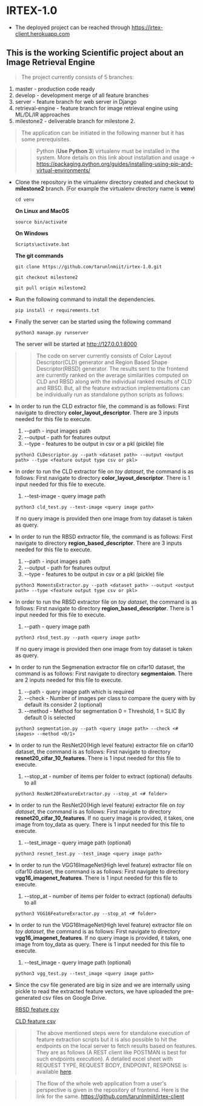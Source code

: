 # IRTEX-1.0

* The deployed project can be reached through https://irtex-client.herokuapp.com

## This is the working Scientific project about an Image Retrieval Engine

> The project currently consists of 5 branches:
  1. master - production code ready
  2. develop - development merge of all feature branches
  3. server - feature branch for web server in Django
  4. retrieval-engine - feature branch for image retrieval engine using ML/DL/IR approaches
  5. milestone2 - deliverable branch for milestone 2.
  
> The application can be initiated in the following manner but it has some prerequisites.

  >> Python (**Use Python 3**) virtualenv must be installed in the system. More details on this link about installation and usage -> https://packaging.python.org/guides/installing-using-pip-and-virtual-environments/
  
  * Clone the repository in the virtualenv directory created and checkout to **milestone2** branch. (For example the virtualenv directory name is **venv**) 
      
      `cd venv`
      
      **On Linux and MacOS**
      
      `source bin/activate`
      
      **On Windows**
      
      `Scripts\activate.bat`
      
      **The git commands**
      
      `git clone https://github.com/tarunlnmiit/irtex-1.0.git`
      
      `git checkout milestone2`
      
      `git pull origin milestone2`
  
  * Run the following command to install the dependencies.

      `pip install -r requirements.txt`
      
  * Finally the server can be started using the following command

      `python3 manage.py runserver`
      
      The server will be started at http://127.0.0.1:8000
  
  >> The code on server currently consists of Color Layout Descriptor(CLD) generator and Region Based Shape Descriptor(RBSD) generator. The results sent to the frontend are currently ranked on the average similarities computed on CLD and RBSD along with the individual ranked results of CLD and RBSD. But, all the feature extraction implementations can be individually run as standalone python scripts as follows:
  
   * In order to run the CLD extractor file, the command is as follows:
      First navigate to directory **color_layout_descriptor**.
      There are 3 inputs needed for this file to execute. 
      1. --path - input images path
      2. --output - path for features output
      3. --type - features to be output in csv or a pkl (pickle) file
           
     `python3 CLDescriptor.py --path <dataset path> --output <output path> --type <feature output type csv or pkl>`
     
   * In order to run the CLD extractor file on *toy dataset*, the command is as follows:
      First navigate to directory **color_layout_descriptor**.
      There is 1 input needed for this file to execute. 
      1. --test-image - query image path
     
     `python3 cld_test.py --test-image <query image path>`
     
     If no query image is provided then one image from toy dataset is taken as query.

   * In order to run the RBSD extractor file, the command is as follows:
      First navigate to directory **region_based_descriptor**.
      There are 3 inputs needed for this file to execute. 
      1. --path - input images path
      2. --output - path for features output
      3. --type - features to be output in csv or a pkl (pickle) file
      
     `python3 MomentsExtractor.py --path <dataset path> --output <output path> --type <feature output type csv or pkl>`
     
   * In order to run the RBSD extractor file on *toy dataset*, the command is as follows:
      First navigate to directory **region_based_descriptor**.
      There is 1 input needed for this file to execute. 
      1. --path - query image path
     
     `python3 rbsd_test.py --path <query image path>`
     
     If no query image is provided then one image from toy dataset is taken as query.
     
   * In order to run the Segmenation extractor file on cifar10 dataset, the command is as follows: 
      First navigate to directory **segmentaion**. 
      There are 2 inputs needed for this file to execute.
      1. --path - query image path which is required
      2. --check - Number of images per class to compare the query with by default its consider 2 (optional)
      3. --method - Method for segmentation 0 = Threshold, 1 = SLIC By default 0 is selected

      `python3 segmentation.py --path <query image path> --check <# images> --method <0/1>`
      
   * In order to run the ResNet20(High level feature) extractor file on cifar10 dataset, the command is as follows: 
      First navigate to directory **resnet20_cifar_10_features**. 
      There is 1 input needed for this file to execute.
      1. --stop_at - number of items per folder to extract (optional) defaults to all

      `python3 ResNet20FeatureExtractor.py --stop_at <# folder>`
      
   * In order to run the ResNet20(High level feature) extractor file on *toy dataset*, the command is as follows: 
      First navigate to directory **resnet20_cifar_10_features**. If no query image is provided, it takes, one image from toy_data as query.
      There is 1 input needed for this file to execute.
      1. --test_image - query image path (optional)

      `python3 resnet_test.py --test_image <query image path>`
      
   * In order to run the VGG16ImageNet(High level feature) extractor file on cifar10 dataset, the command is as follows: 
      First navigate to directory **vgg16_imagenet_features**. 
      There is 1 input needed for this file to execute.
      1. --stop_at - number of items per folder to extract (optional) defaults to all

      `python3 VGG16FeatureExractor.py --stop_at <# folder>`
      
   * In order to run the VGG16ImageNet(High level feature) extractor file on *toy dataset*, the command is as follows: 
      First navigate to directory **vgg16_imagenet_features**. If no query image is provided, it takes, one image from toy_data as query.
      There is 1 input needed for this file to execute.
      1. --test_image - query image path (optional)

      `python3 vgg_test.py --test_image <query image path>`
     
   *  Since the csv file generated are big in size and we are internally using pickle to read the extracted feature vectors, we have uploaded the pre-generated csv files on Google Drive.
      
      [RBSD feature csv](https://drive.google.com/file/d/1Scxi92KdOyhW_-G1DCyGmOFmcqoFaUa2/view?usp=sharing)
      
      [CLD feature csv](https://drive.google.com/file/d/1Y4SBJpHMyAMGNBTII5TnF7TuTyaLMb8n/view?usp=sharing)
      
  >> The above mentioned steps were for standalone execution of feature extraction scripts but it is also possible to hit the endpoints on the local server to fetch results based on features. They are as follows (A REST client like POSTMAN is best for such endpoints execution). A detailed excel sheet with REQUEST TYPE, REQUEST BODY, ENDPOINT, RESPONSE is available [here](https://docs.google.com/spreadsheets/d/1kziyIMgWodt4xXbm9Y_tJydpWyEpkUpgaSGGJ9yiJUw/edit?usp=sharing).

  >> The flow of the whole web application from a user's perspective is given in the repository of frontend. Here is the link for the same. https://github.com/tarunlnmiit/irtex-client
